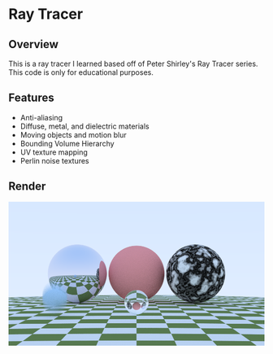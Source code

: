 # Ray Tracer

## Overview
This is a ray tracer I learned based off of Peter Shirley's Ray Tracer series. This code is only for educational purposes. 

## Features
- Anti-aliasing
- Diffuse, metal, and dielectric materials
- Moving objects and motion blur
- Bounding Volume Hierarchy
- UV texture mapping
- Perlin noise textures

## Render
![alt text](https://github.com/Dandoko/ray_tracer/blob/master/images/render.png?raw=true)